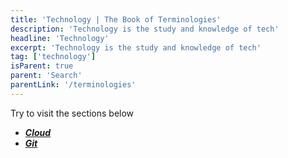 ```yaml
---
title: 'Technology | The Book of Terminologies'
description: 'Technology is the study and knowledge of tech'
headline: 'Technology'
excerpt: 'Technology is the study and knowledge of tech'
tag: ['technology']
isParent: true
parent: 'Search'
parentLink: '/terminologies'
---
```

Try to visit the sections below
- *[**Cloud**](/terminologies/technology/cloud)*
- *[**Git**](/terminologies/technology/git)* 